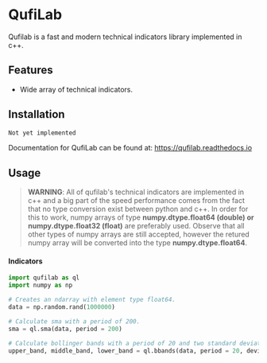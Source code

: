 # QufiLab
Qufilab is a fast and modern technical indicators library 
implemented in c++.

## Features
* Wide array of technical indicators.

## Installation
```bash
Not yet implemented
```
Documentation for QufiLab can be found at: <https://qufilab.readthedocs.io>

## Usage
> **WARNING**: All of qufilab's technical indicators are implemented in c++
and a big part of the speed performance comes from the fact that no 
type conversion exist between python and c++. In order for this to work, numpy arrays
of type **numpy.dtype.float64 (double) or numpy.dtype.float32 (float)** are preferably used. Observe that all other types of numpy arrays are still accepted, however the retured numpy array will be converted into the type **numpy.dtype.float64**.

#### Indicators
```python
import qufilab as ql
import numpy as np

# Creates an ndarray with element type float64.
data = np.random.rand(1000000)

# Calculate sma with a period of 200.
sma = ql.sma(data, period = 200)

# Calculate bollinger bands with a period of 20 and two standard deviations from the mean.
upper_band, middle_band, lower_band = ql.bbands(data, period = 20, deviation = 2)
```



